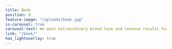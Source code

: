 ```yaml
---
title: Book
position: 0
feature-image: "/uploads/book.jpg"
is-carousel: true
carousel-text: We earn extraordinary brand love and revenue results for our clients.
link: "/book/"
has_lightoverlay: true
---
```


